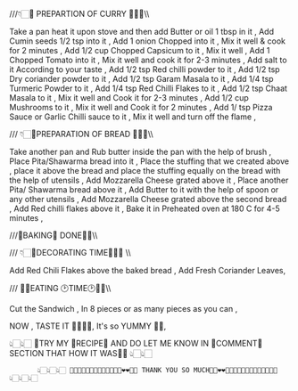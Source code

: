///👇🏻🥘 PREPARTION OF CURRY 🥘👇🏻\\\

Take a pan heat it upon stove and then add Butter or oil 1 tbsp in it ,
Add Cumin seeds 1/2 tsp into it ,
Add 1 onion Chopped into it ,
Mix it well & cook for 2 minutes ,
Add  1/2 cup Chopped Capsicum to it , 
Mix it well ,
Add 1 Chopped Tomato into it ,
Mix it well and cook it for 2-3 minutes ,
Add salt to it According to your taste ,
Add 1/2 tsp Red chilli powder to it ,
Add 1/2 tsp Dry coriander powder to it ,
Add 1/2 tsp Garam Masala to it ,
Add 1/4 tsp Turmeric Powder to it ,
Add 1/4 tsp Red Chilli Flakes to it , 
Add 1/2 tsp Chaat Masala to it , 
Mix it well and Cook it for 2-3 minutes ,
Add 1/2 cup Mushrooms to it ,
Mix it well and Cook it for 2 minutes , 
Add 1/ tsp Pizza Sauce or Garlic Chilli sauce to it ,
Mix it well and turn off the flame ,

/// 👇🏻🥪PREPARATION OF BREAD 🥪👇🏻\\\

Take another pan and Rub butter inside the pan with the help of brush ,
Place Pita/Shawarma bread into it ,
Place the stuffing that we created above , place it above the bread and place the stuffing equally on the bread with the help of utensils , 
Add Mozzarella Cheese grated above it , 
Place another Pita/ Shawarma bread above it ,
Add Butter to it with the help of spoon or any other utensils , 
Add Mozzarella Cheese grated above the second bread ,
Add Red chilli flakes above it , 
 Bake it in Preheated oven at 180 C for 4-5 minutes ,
  
  ///🥪BAKING🥪 DONE👍🏻\\\


/// 👇🏻🥳DECORATING TIME🥳👇🏻 \\\

Add Red Chili Flakes above the baked bread ,
Add Fresh Coriander Leaves,

/// 🤤🥪EATING 🕑TIME🕑🥪🤤\\\

Cut the Sandwich , In 8 pieces or as many pieces as you can , 

NOW , TASTE IT 🤤🤤🥪🥪,
It's so YUMMY 🤤🤤, 

👆🏻👆🏻 🥰TRY MY 🥪RECIPE🥪 AND DO LET ME KNOW IN 💬COMMENT💬 SECTION THAT HOW IT WAS🤔🤔 👆🏻👆🏻






           👆🏻👆🏻👆🏻 🥪🥪🥪🥪🥪👍🏻👍🏻👋🏻👋🏻❤❤🥰🥰 THANK YOU SO MUCH🥰🥰❤❤👋🏻👋🏻👍🏻👍🏻🥪🥪🥪🥪🥪 👆🏻👆🏻👆🏻